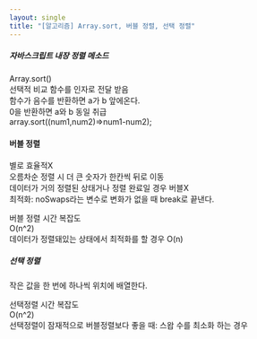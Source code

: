 ```yaml
---
layout: single
title: "[알고리즘] Array.sort, 버블 정렬, 선택 정렬"
---  
```

##### 자바스크립트 내장 정렬 메소드   
Array.sort()   
선택적 비교 함수를 인자로 전달 받음   
함수가 음수를 반환하면 a가 b 앞에온다.   
0을 반환하면 a와 b 동일 취급   
array.sort((num1,num2)=>num1-num2);   
    
#### 버블 정렬   
별로 효율적X   
오름차순 정렬 시 더 큰 숫자가 한칸씩 뒤로 이동     
데이터가 거의 정렬된 상태거나 정렬 완료일 경우 버블X   
최적화: noSwaps라는 변수로 변화가 없을 때 break로 끝낸다.   
   
버블 정렬 시간 복잡도   
O(n^2)   
데이터가 정렬돼있는 상태에서 최적화를 할 경우 O(n)   
   
##### 선택 정렬   
작은 값을 한 번에 하나씩 위치에 배열한다.   
   
선택정렬 시간 복잡도   
O(n^2)    
선택정렬이 잠재적으로 버블정렬보다 좋을 때: 스왑 수를 최소화 하는 경우    